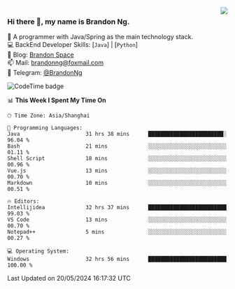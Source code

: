 <img  align="right" src="https://github-readme-stats-brandon0824.vercel.app/api/top-langs/?username=brandon0824&layout=compact">

### Hi there 👋, my name is Brandon Ng.

🌱 A programmer with Java/Spring as the main technology stack.  
💻 BackEnd Developer Skills: [`Java`] | [`Python`]  
📝 Blog: [Brandon Space](https://brandonng.tech)  
📫 Mail: brandonng@foxmail.com  
📰 Telegram: [@BrandonNg](https://t.me/BrandonNg24)  

![CodeTime badge](https://img.shields.io/endpoint?style=flat-square&url=https%3A%2F%2Fapi.codetime.dev%2Fshield%3Fid%3D128%26project%3D%26in%3D604800000)

<!--START_SECTION:waka-->
📊 **This Week I Spent My Time On** 

```text
🕑︎ Time Zone: Asia/Shanghai

💬 Programming Languages: 
Java                     31 hrs 38 mins      ████████████████████████░   96.04 % 
Bash                     21 mins             ░░░░░░░░░░░░░░░░░░░░░░░░░   01.11 % 
Shell Script             18 mins             ░░░░░░░░░░░░░░░░░░░░░░░░░   00.96 % 
Vue.js                   13 mins             ░░░░░░░░░░░░░░░░░░░░░░░░░   00.70 % 
Markdown                 10 mins             ░░░░░░░░░░░░░░░░░░░░░░░░░   00.51 % 

🔥 Editors: 
Intellijidea             32 hrs 37 mins      █████████████████████████   99.03 % 
VS Code                  13 mins             ░░░░░░░░░░░░░░░░░░░░░░░░░   00.70 % 
Notepad++                5 mins              ░░░░░░░░░░░░░░░░░░░░░░░░░   00.27 % 

💻 Operating System: 
Windows                  32 hrs 56 mins      █████████████████████████   100.00 % 
```


 Last Updated on 20/05/2024 16:17:32 UTC
<!--END_SECTION:waka-->
